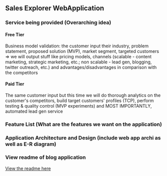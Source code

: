 ## Sales Explorer WebApplication


### Service being provided (Overarching idea)

#### Free Tier 
Business model validation: the customer input their industry, problem statement, proposed solution (MVP), market segment, targeted customers => we will output stuff like pricing models, channels (scalable - content marketing, strategic marketing, etc.; non scalable - lead gen, blogging, twitter outreach, etc.) and advantages/disadvantages in comparison with the competitors

#### Paid Tier
The same customer input but this time we will do thorough analytics on the customer's competitors, build target customers' profiles (TCP), perform testing & quality control (MVP experiments) and MOST IMPORTANTLY, automated lead gen service


### Feature List (What are the features we want on the application)


### Application Architecture and Design (include web app archi as well as E-R diagram)


### View readme of blog application

[View the readme here](mysite/tutorial.md)